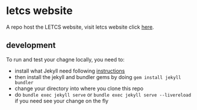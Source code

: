 # letcs website

A repo host the LETCS website, visit letcs website click [here](http://letcs.org).

## development

To run and test your chagne locally, you need to:

- install what Jekyll need following [instructions](https://jekyllrb.com/docs/installation/)
- then install the jekyll and bundler gems by doing `gem install jekyll bundler`
- change your directory into where you clone this repo
- do `bundle exec jekyll serve` or `bundle exec jekyll serve --livereload` if you
  need see your change on the fly
